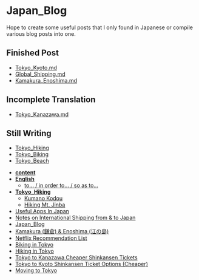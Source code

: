 # Japan_Blog

Hope to create some useful posts that I only found in Japanese or compile various blog posts into one.

## Finished Post
* [Tokyo_Kyoto.md](Tokyo_Kyoto.md)
* [Global_Shipping.md](Global_Shipping.md)
* [Kamakura_Enoshima.md](Kamakura_Enoshima.md)

## Incomplete Translation
* [Tokyo_Kanazawa.md](Tokyo_Kanazawa.md)

## Still Writing
* [Tokyo_Hiking](Tokyo_Hiking.md)
* [Tokyo_Biking](Tokyo_Biking.md)
* [Tokyo_Beach](Tokyo_Beach.md)

<!-- tree generated by markdown-notes-tree starts here -->

- [**content**](content)
- [**English**](English)
    - [to… / in order to… / so as to…](<English/to-in order to-so as to.md>)
- [**Tokyo_Hiking**](Tokyo_Hiking)
    - [Kumano Kodou](<Tokyo_Hiking/Kumano Kodo.md>)
    - [Hiking Mt. Jinba](<Tokyo_Hiking/Mt. Jinba.md>)
- [Useful Apps In Japan](Apps.md)
- [Notes on International Shipping from & to Japan](Global_Shipping.md)
- [Japan_Blog](Homepage.md)
- [Kamakura (鎌倉) & Enoshima (江の島)](Kamakura_Enoshima.md)
- [Netflix Recommendation List](Netflix.md)
- [Biking in Tokyo](Tokyo_Biking.md)
- [Hiking in Tokyo <!-- omit in toc -->](Tokyo_Hiking.md)
- [Tokyo to Kanazawa Cheaper Shinkansen Tickets](Tokyo_Kanazawa.md)
- [Tokyo to Kyoto Shinkansen Ticket Options (Cheaper)](Tokyo_Kyoto.md)
- [Moving to Tokyo](Tokyo_Moving.md)

<!-- tree generated by markdown-notes-tree ends here -->
